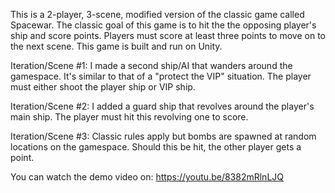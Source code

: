 This is a 2-player, 3-scene, modified version of the classic game called Spacewar. 
The classic goal of this game is to hit the the opposing player's ship and score points.
Players must score at least three points to move on to the next scene.
This game is built and run on Unity. 

Iteration/Scene #1:
I made a second ship/AI that wanders around the gamespace. 
It's similar to that of a "protect the VIP" situation. 
The player must either shoot the player ship or VIP ship.

Iteration/Scene #2:
I added a guard ship that revolves around the player's main ship. 
The player must hit this revolving one to score.

Iteration/Scene #3:
Classic rules apply but bombs are spawned at random locations on the gamespace.
Should this be hit, the other player gets a point.

You can watch the demo video on: https://youtu.be/8382mRlnLJQ

